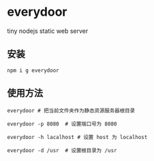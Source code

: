 # everydoor

tiny nodejs static web server

## 安装

```
npm i g everydoor
```

## 使用方法

```
everydoor # 把当前文件夹作为静态资源服务器根目录

everydoor -p 8080  # 设置端口号为 8080

everydoor -h lacalhost # 设置 host 为 localhost

everydoor -d /usr  # 设置根目录为 /usr
```
